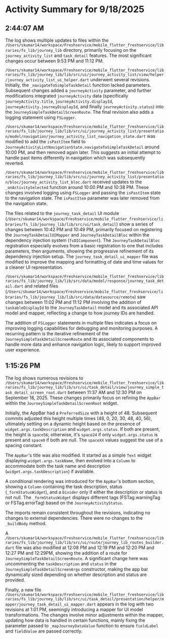 # Activity Summary for 9/18/2025

## 2:44:07 AM
The log shows multiple updates to files within the `/Users/skumar14/workspace/Freshservice/mobile_flutter_freshservice/libraries/fs_lib/journey_lib` directory, primarily focusing on the `journey_activity_list` and `task_detail` features.  The most significant changes occur between 9:53 PM and 11:12 PM.

`/Users/skumar14/workspace/Freshservice/mobile_flutter_freshservice/libraries/fs_lib/journey_lib/lib/src/ui/journey_activity_list/view/helper/journey_activity_list_ui_helper.dart` underwent several revisions. Initially, the `_navigateToSimpleTaskDetail` function lacked parameters. Subsequent changes added a `journeyActivity` parameter, and further modifications integrated `journeyActivity` data (specifically `journeyActivity.title`, `journeyActivity.displayId`, `journeyActivity.journeyDisplayId`, and finally `journeyActivity.status`) into the  `JourneySimpleTaskDetailScreenRoute`.  The final revision also adds a logging statement using `FSLogger`.

`/Users/skumar14/workspace/Freshservice/mobile_flutter_freshservice/libraries/fs_lib/journey_lib/lib/src/ui/journey_activity_list/presentation/model/navigation/journey_activity_list_navigation_state.dart` was modified to add the `isPastItem` field to `JourneyActivityListNavigationState.navigateToSimpleTaskDetail` around 10:00 PM, and then removed again later. This suggests an initial attempt to handle past items differently in navigation which was subsequently reverted.


`/Users/skumar14/workspace/Freshservice/mobile_flutter_freshservice/libraries/fs_lib/journey_lib/lib/src/ui/journey_activity_list/presentation/bloc/journey_activity_list_bloc.dart`  received updates to the `_onActivitySelected` function around 10:00 PM and 10:38 PM. These changes involved logging using `FSLogger` and passing the `isPastItem` state to the navigation state.  The `isPastItem` parameter was later removed from the navigation state.

The files related to the `journey_task_detail` UI module (`/Users/skumar14/workspace/Freshservice/mobile_flutter_freshservice/libraries/fs_lib/journey_lib/lib/src/ui/task_detail`) show a series of changes between 10:42 PM and 10:49 PM, primarily focused on registering the `JourneyTaskDetailUIMapper` and `JourneyTaskDetailBloc` within the dependency injection system (`fsDIComponent`). The `JourneyTaskDetailBloc` registration especially evolves from a basic registration to one that includes parameters, then arguments, showing the progressive refinement of its dependency injection setup.  The `journey_task_detail_ui_mapper` file was modified to improve the mapping and formatting of date and time values for a cleaner UI representation.

`/Users/skumar14/workspace/Freshservice/mobile_flutter_freshservice/libraries/fs_lib/journey_lib/lib/src/data/model/response/journey_task_detail.dart` and related files (`/Users/skumar14/workspace/Freshservice/mobile_flutter_freshservice/libraries/fs_lib/journey_lib/lib/src/data/datasource/remote`) saw changes between 11:02 PM and 11:12 PM involving the addition of `taskableDisplayId` to the `JourneyTaskDetail` model and its associated API model and mapper, reflecting a change to how journey IDs are handled.

The addition of  `FSLogger` statements in multiple files indicates a focus on improving logging capabilities for debugging and monitoring purposes.  A recurring pattern is the iterative refinement of the `JourneySimpleTaskDetailScreenRoute` and its associated components to handle more data and enhance navigation logic, likely to support improved user experience.


## 1:15:26 PM
The log shows numerous revisions to `/Users/skumar14/workspace/Freshservice/mobile_flutter_freshservice/libraries/fs_lib/journey_lib/lib/src/ui/task_detail/view/journey_simple_task_detail_screen_root.dart` between 11:37 AM and 12:30 PM on September 18, 2025.  These changes primarily focus on refining the `AppBar` within the `JourneySimpleTaskDetailScreenRoot` widget.

Initially, the AppBar had a `PreferredSize` with a height of 48.  Subsequent commits adjusted this height multiple times (48, 0, 20, 30, 48, 40, 56), ultimately settling on a dynamic height based on the presence of `widget.args.taskDescription` and `widget.args.status`.  If both are present, the height is `space56`; otherwise, it's `space24` if only `widget.args.status` is present and `space0` if both are null.  The `spaceXX` values suggest the use of a spacing constant.

The `AppBar`'s title was also modified.  It started as a simple `Text` widget displaying `widget.args.taskName`, then evolved into a `Column` to accommodate both the task name and description (`widget.args.taskDescription`) if available.


A conditional rendering was introduced for the `AppBar`'s bottom section, showing a `Column` containing the task description, status (`_formStatusWidget`), and a `Divider` only if either the description or status is not null. The  `_formStatusWidget` displays different tags (FSTag.warningTag or FSTag.errorTag) based on the `JourneyActivityStatus`.


The imports remain consistent throughout the revisions, indicating no changes to external dependencies.  There were no changes to the `_buildBody` method.

A `/Users/skumar14/workspace/Freshservice/mobile_flutter_freshservice/libraries/fs_lib/journey_lib/lib/src/ui/route/journey_lib_routes_builder.dart` file was also modified at 12:08 PM and 12:19 PM and 12:20 PM and 12:27 PM and 12:29PM,  showing the addition of a route for `JourneySimpleTaskDetailScreenRoute`.  A significant change here was uncommenting the `taskDescription` and `status` in the `JourneySimpleTaskDetailScreenArgs` constructor,  making the app bar dynamically sized depending on whether description and status are provided.

Finally,  a new file `/Users/skumar14/workspace/Freshservice/mobile_flutter_freshservice/libraries/fs_lib/journey_lib/lib/src/ui/task_detail/presentation/helper/mapper/journey_task_detail_ui_mapper.dart` appears in the log with two revisions at 1:01 PM, seemingly introducing a mapper for UI model transformations.  The changes involve minor adjustments within the mapper, updating how data is handled in certain functions, mainly fixing the parameter passed to `_mapJourneyDataValue` function to ensure `fieldLabel` and `fieldValue` are passed correctly.
